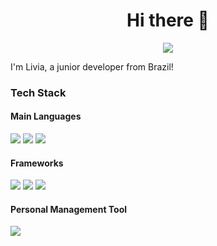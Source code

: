 
<h1 align="center">
  Hi there 👋
</h1>

<p align="center">
  <a href="https://www.linkedin.com/in/lívia-cavalcante-a97a05212/">
    <img src="https://img.shields.io/badge/LinkedIn-0077B5?style=for-the-badge&logo=linkedin&logoColor=white"/>
  </a>
</p>

<p>
  I'm Livia, a junior developer from Brazil!
</p>
<h3>
  Tech Stack
</h3>
<h4> Main Languages</h4>
<img src="https://img.shields.io/badge/C-00599C?style=for-the-badge&logo=c&logoColor=white" />
<img src="https://img.shields.io/badge/C%2B%2B-00599C?style=for-the-badge&logo=c%2B%2B&logoColor=white" />
<img src="https://img.shields.io/badge/JavaScript-323330?style=for-the-badge&logo=javascript&logoColor=F7DF1E" />
<h4> Frameworks </h4>
<img src="https://img.shields.io/badge/React-20232A?style=for-the-badge&logo=react&logoColor=61DAFB}" />
<img src="https://img.shields.io/badge/next%20js-000000?style=for-the-badge&logo=nextdotjs&logoColor=white" />
<img src="https://img.shields.io/badge/React_Native-20232A?style=for-the-badge&logo=react&logoColor=61DAFB" />
<h4> Personal Management Tool </h4>
<img src="https://img.shields.io/badge/Obsidian-483699?style=for-the-badge&logo=Obsidian&logoColor=white" />
